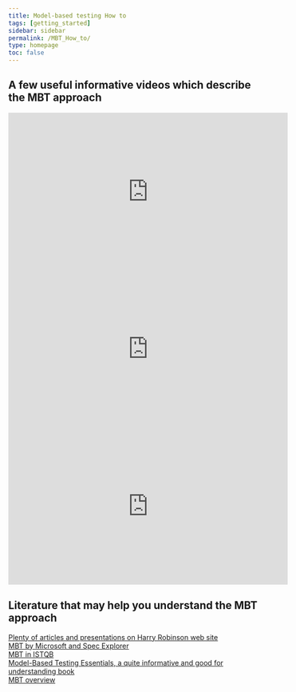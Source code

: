 ```yaml
---
title: Model-based testing How to
tags: [getting_started]
sidebar: sidebar
permalink: /MBT_How_to/
type: homepage
toc: false
---
```



## A few useful informative videos which describe the MBT approach

<iframe width="560" height="315" src="https://www.youtube.com/embed/AaJreYXzM8U" frameborder="0" allowfullscreen></iframe>  
<br>
<iframe width="560" height="315" src="https://www.youtube.com/embed/psOThLDKOFc" frameborder="0" allowfullscreen></iframe>  
<br>
<iframe width="560" height="315" src="https://www.youtube.com/embed/g4Uo2pyrWCg" frameborder="0" allowfullscreen></iframe>


## Literature that may help you understand the MBT approach  
[Plenty of articles and presentations on Harry Robinson web site](http://www.harryrobinson.net)  
[MBT by Microsoft and Spec Explorer](https://msdn.microsoft.com/en-us/library/ee620469.aspx)  
[MBT in ISTQB](http://www.istqb.org/downloads/syllabi/model-based-tester-extension-syllabus.html)  
[Model-Based Testing Essentials, a quite informative and good for understanding book](http://eu.wiley.com/WileyCDA/WileyTitle/productCd-1119130018.html)  
[MBT overview](https://www.cs.tut.fi/tapahtumat/testaus08/Olli-Pekka.pdf)  



